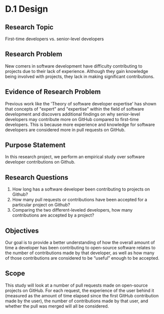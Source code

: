 # D.1 Design

## Research Topic
First-time developers vs. senior-level developers

## Research Problem
New comers in software development have difficulty contributing to projects due to their lack of experience. Although they gain knowledge being involved with projects, they lack in making significant contributions. 

## Evidence of Research Problem
Previous work like the 'Theory of software developer expertise' has shown that concepts of "expert" and "expertise" within the field of software development and discovers additional findings on why senior-level developers may contribute more on GitHub compared to first-time developers. This is because more experience and knowledge for software developers are considered more in pull requests on GitHub. 

## Purpose Statement
  In this research project, we perform an empirical study over software developer contributions on Github.
## Research Questions
  1. How long has a software developer been contributing to projects on Github?
  2. How many pull requests or contributions have been accepted for a particular project on Github?
  3. Comparing the two different-leveled developers, how many contributions are accepted by a project?
## Objectives
Our goal is to provide a better understanding of how the overall amount of time a developer has been contributing to open-source software 
relates to the number of contributions made by that developer, as well as how many of those contributions are considered to be “useful” enough to be accepted.
	
## Scope
This study will look at a number of pull requests made on open-source projects on GitHub. For each request, the experience of the user behind it 
(measured as the amount of time elapsed since the first GitHub contribution made by the user), the number of contributions made by that user, 
and whether the pull was merged will all be considered.
